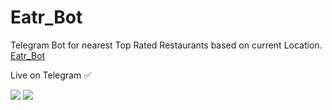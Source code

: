 # Eatr_Bot
Telegram Bot for nearest Top Rated Restaurants based on current Location.
<a href="http://t.me/Eatr_bot">Eatr_Bot</a>
<p>Live on Telegram ✅</p>
<img src="https://image.ibb.co/edoXf8/Screenshot_20180601_114537.png"/>
<img src="https://image.ibb.co/gAf67o/Screenshot_20180601_114611.png"/>
